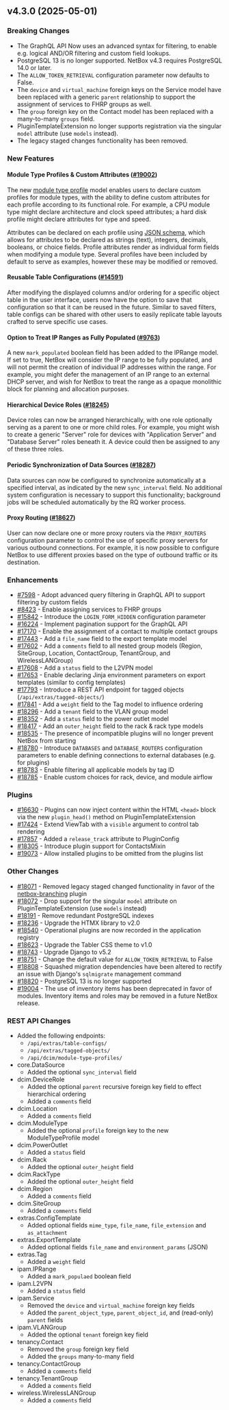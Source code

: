 ## v4.3.0 (2025-05-01)

### Breaking Changes

* The GraphQL API Now uses an advanced syntax for filtering, to enable e.g. logical AND/OR filtering and custom field lookups.
* PostgreSQL 13 is no longer supported. NetBox v4.3 requires PostgreSQL 14.0 or later.
* The `ALLOW_TOKEN_RETRIEVAL` configuration parameter now defaults to False.
* The `device` and `virtual_machine` foreign keys on the Service model have been replaced with a generic `parent` relationship to support the assignment of services to FHRP groups as well.
* The `group` foreign key on the Contact model has been replaced with a many-to-many `groups` field.
* PluginTemplateExtension no longer supports registration via the singular `model` attribute (use `models` instead).
* The legacy staged changes functionality has been removed.

### New Features

#### Module Type Profiles & Custom Attributes ([#19002](https://github.com/netbox-community/netbox/issues/19002))

The new [module type profile](../models/dcim/moduletypeprofile.md) model enables users to declare custom profiles for module types, with the ability to define custom attributes for each profile according to its functional role. For example, a CPU module type might declare architecture and clock speed attributes; a hard disk profile might declare attributes for type and speed.

Attributes can be declared on each profile using [JSON schema](https://json-schema.org/), which allows for attributes to be declared as strings (text), integers, decimals, booleans, or choice fields. Profile attributes render as individual form fields when modifying a module type. Several profiles have been included by default to serve as examples, however these may be modified or removed.

#### Reusable Table Configurations ([#14591](https://github.com/netbox-community/netbox/issues/14591))

After modifying the displayed columns and/or ordering for a specific object table in the user interface, users now have the option to save that configuration so that it can be reused in the future. Similar to saved filters, table configs can be shared with other users to easily replicate table layouts crafted to serve specific use cases.

#### Option to Treat IP Ranges as Fully Populated ([#9763](https://github.com/netbox-community/netbox/issues/9763))

A new `mark_populated` boolean field has been added to the IPRange model. If set to true, NetBox will consider the IP range to be fully populated, and will not permit the creation of individual IP addresses within the range. For example, you might defer the management of an IP range to an external DHCP server, and wish for NetBox to treat the range as a opaque monolithic block for planning and allocation purposes.

#### Hierarchical Device Roles ([#18245](https://github.com/netbox-community/netbox/issues/18245))

Device roles can now be arranged hierarchically, with one role optionally serving as a parent to one or more child roles. For example, you might wish to create a generic "Server" role for devices with "Application Server" and "Database Server" roles beneath it. A device could then be assigned to any of these three roles.

#### Periodic Synchronization of Data Sources ([#18287](https://github.com/netbox-community/netbox/issues/18287))

Data sources can now be configured to synchronize automatically at a specified interval, as indicated by the new `sync_interval` field. No additional system configuration is necessary to support this functionality; background jobs will be scheduled automatically by the RQ worker process.

#### Proxy Routing ([#18627](https://github.com/netbox-community/netbox/issues/18627))

User can now declare one or more proxy routers via the `PROXY_ROUTERS` configuration parameter to control the use of specific proxy servers for various outbound connections. For example, it is now possible to configure NetBox to use different proxies based on the type of outbound traffic or its destination.

### Enhancements

* [#7598](https://github.com/netbox-community/netbox/issues/7598) - Adopt advanced query filtering in GraphQL API to support filtering by custom fields
* [#8423](https://github.com/netbox-community/netbox/issues/8423) - Enable assigning services to FHRP groups
* [#15842](https://github.com/netbox-community/netbox/issues/15842) - Introduce the `LOGIN_FORM_HIDDEN` configuration parameter
* [#16224](https://github.com/netbox-community/netbox/issues/16224) - Implement pagination support for the GraphQL API
* [#17170](https://github.com/netbox-community/netbox/issues/17170) - Enable the assignment of a contact to multiple contact groups
* [#17443](https://github.com/netbox-community/netbox/issues/17443) - Add a `file_name` field to the export template model
* [#17602](https://github.com/netbox-community/netbox/issues/17602) - Add a `comments` field to all nested group models (Region, SiteGroup, Location, ContactGroup, TenantGroup, and WirelessLANGroup)
* [#17608](https://github.com/netbox-community/netbox/issues/17608) - Add a `status` field to the L2VPN model
* [#17653](https://github.com/netbox-community/netbox/issues/17653) - Enable declaring Jinja environment parameters on export templates (similar to config templates)
* [#17793](https://github.com/netbox-community/netbox/issues/17793) - Introduce a REST API endpoint for tagged objects (`/api/extras/tagged-objects/`)
* [#17841](https://github.com/netbox-community/netbox/issues/17841) - Add a `weight` field to the Tag model to influence ordering
* [#18296](https://github.com/netbox-community/netbox/issues/18296) - Add a `tenant` field to the VLAN group model
* [#18352](https://github.com/netbox-community/netbox/issues/18352) - Add a `status` field to the power outlet model
* [#18417](https://github.com/netbox-community/netbox/issues/18417) - Add an `outer_height` field to the rack & rack type models
* [#18535](https://github.com/netbox-community/netbox/issues/18535) - The presence of incompatible plugins will no longer prevent NetBox from starting
* [#18780](https://github.com/netbox-community/netbox/issues/18780) - Introduce `DATABASES` and `DATABASE_ROUTERS` configuration parameters to enable defining connections to external databases (e.g. for plugins)
* [#18783](https://github.com/netbox-community/netbox/issues/18783) - Enable filtering all applicable models by tag ID
* [#18785](https://github.com/netbox-community/netbox/issues/18785) - Enable custom choices for rack, device, and module airflow

### Plugins

* [#16630](https://github.com/netbox-community/netbox/issues/16630) - Plugins can now inject content within the HTML `<head>` block via the new `plugin_head()` method on PluginTemplateExtension
* [#17424](https://github.com/netbox-community/netbox/issues/17424) - Extend ViewTab with a `visible` argument to control tab rendering
* [#17857](https://github.com/netbox-community/netbox/issues/17857) - Added a `release_track` attribute to PluginConfig
* [#18305](https://github.com/netbox-community/netbox/issues/18305) - Introduce plugin support for ContactsMixin
* [#19073](https://github.com/netbox-community/netbox/issues/19073) - Allow installed plugins to be omitted from the plugins list

### Other Changes

* [#18071](https://github.com/netbox-community/netbox/issues/18071) - Removed legacy staged changed functionality in favor of the [netbox-branching](https://github.com/netboxlabs/netbox-branching) plugin
* [#18072](https://github.com/netbox-community/netbox/issues/18072) - Drop support for the singular `model` attribute on PluginTemplateExtension (use `models` instead)
* [#18191](https://github.com/netbox-community/netbox/issues/18191) - Remove redundant PostgreSQL indexes
* [#18236](https://github.com/netbox-community/netbox/issues/18236) - Upgrade the HTMX library to v2.0
* [#18540](https://github.com/netbox-community/netbox/issues/18540) - Operational plugins are now recorded in the application registry
* [#18623](https://github.com/netbox-community/netbox/issues/18623) - Upgrade the Tabler CSS theme to v1.0
* [#18743](https://github.com/netbox-community/netbox/issues/18743) - Upgrade Django to v5.2
* [#18751](https://github.com/netbox-community/netbox/issues/18751) - Change the default value for `ALLOW_TOKEN_RETRIEVAL` to False
* [#18808](https://github.com/netbox-community/netbox/issues/18808) - Squashed migration dependencies have been altered to rectify an issue with Django's `sqlmigrate` management command
* [#18820](https://github.com/netbox-community/netbox/issues/18820) - PostgreSQL 13 is no longer supported
* [#19004](https://github.com/netbox-community/netbox/issues/19004) - The use of inventory items has been deprecated in favor of modules. Inventory items and roles may be removed in a future NetBox release.

### REST API Changes

* Added the following endpoints:
    * `/api/extras/table-configs/`
    * `/api/extras/tagged-objects/`
    * `/api/dcim/module-type-profiles/`
* core.DataSource
    * Added the optional `sync_interval` field
* dcim.DeviceRole
    * Added the optional `parent` recursive foreign key field to effect hierarchical ordering
    * Added a `comments` field
* dcim.Location
    * Added a `comments` field
* dcim.ModuleType
    * Added the optional `profile` foreign key to the new ModuleTypeProfile model
* dcim.PowerOutlet
    * Added a `status` field
* dcim.Rack
    * Added the optional `outer_height` field
* dcim.RackType
    * Added the optional `outer_height` field
* dcim.Region
    * Added a `comments` field
* dcim.SiteGroup
    * Added a `comments` field
* extras.ConfigTemplate
    * Added optional fields `mime_type`, `file_name`, `file_extension` and `as_attachment`
* extras.ExportTemplate
    * Added optional fields `file_name` and `environment_params` (JSON)
* extras.Tag
    * Added a `weight` field
* ipam.IPRange
    * Added a `mark_populaed` boolean field
* ipam.L2VPN
    * Added a `status` field
* ipam.Service
    * Removed the `device` and `virtual_machine` foreign key fields
    * Added the `parent_object_type`, `parent_object_id`, and (read-only) `parent` fields
* ipam.VLANGroup
    * Added the optional `tenant` foreign key field
* tenancy.Contact
    * Removed the `group` foreign key field
    * Added the `groups` many-to-many field
* tenancy.ContactGroup
    * Added a `comments` field
* tenancy.TenantGroup
    * Added a `comments` field
* wireless.WirelessLANGroup
    * Added a `comments` field
